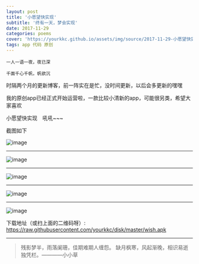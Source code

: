 ```yaml
---
layout: post
title: '小愿望快实现'
subtitle: '终有一天，梦会实现'
date: 2017-11-29
categories: poems
cover: 'https://yourkkc.github.io/assets/img/source/2017-11-29-小愿望快实现.jpg'
tags: app 代码 原创
---
```


```
一人一语一夜，夜已深

千面千心千帆，帆欲沉

```
时隔两个月的更新博客，前一阵实在是忙，没时间更新，以后会多更新的嘿嘿

我的原创app已经正式开始运营啦，一款比较小清新的app，可能很另类，希望大家喜欢

小愿望快实现&emsp;吼吼~~~

截图如下

![image](https://yourkkc.github.io/assets/img/source/2017-11-29-小愿望快实现-1.png)

---

![image](https://yourkkc.github.io/assets/img/source/2017-11-29-小愿望快实现-2.png)

---

![image](https://yourkkc.github.io/assets/img/source/2017-11-29-小愿望快实现-3.png)

---

![image](https://yourkkc.github.io/assets/img/source/2017-11-29-小愿望快实现-4.png)

---

![image](https://yourkkc.github.io/assets/img/source/2017-11-29-小愿望快实现-wish.png)

下载地址（或扫上面的二维码呀）:
https://raw.githubusercontent.com/yourkkc/disk/master/wish.apk




---
> 残影梦半，雨落阑珊，佳期难期人缠怨。
> 缺月枫寒，风起渐晚，相识易逝独凭栏。————小小草

